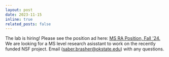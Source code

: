```yaml
---
layout: post
date: 2023-11-15 
inline: true
related_posts: false
---
```


The lab is hiring! Please see the position ad here: <a href="/assets/pdf/Brasher_hiring_23.pdf" target="_blank">MS RA Position, Fall '24.</a> We are looking for a MS level research asisstant to work on the recently funded NSF project. Email (saber.brasher@okstate.edu) with any questions. 
